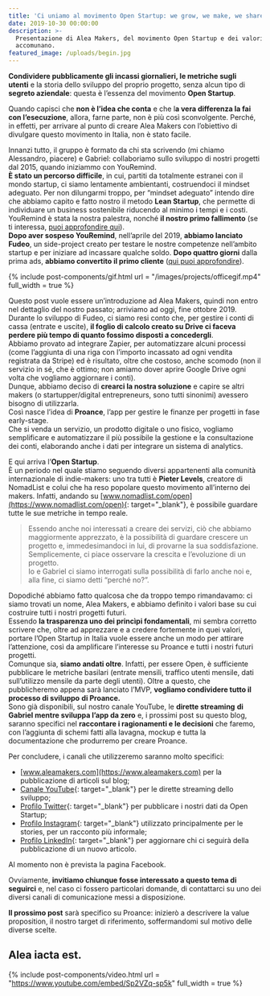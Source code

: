 ```yaml
---
title: 'Ci uniamo al movimento Open Startup: we grow, we make, we share'
date: 2019-10-30 00:00:00
description: >-
  Presentazione di Alea Makers, del movimento Open Startup e dei valori che ci
  accomunano.
featured_image: /uploads/begin.jpg
---
```


**Condividere pubblicamente gli incassi giornalieri, le metriche sugli utenti**&nbsp;e la storia dello sviluppo del proprio progetto, senza alcun tipo di **segreto aziendale**\: questa &egrave; l’essenza del movimento **Open Startup**.

Quando capisci che **non &egrave; l’idea che conta** e che l**a vera differenza la fai con l’esecuzione**, allora, farne parte, non &egrave; pi&ugrave; cos&igrave; sconvolgente. Perch&eacute;, in effetti, per arrivare al punto di creare Alea Makers con l’obiettivo di divulgare questo movimento in Italia, non &egrave; stato facile.&nbsp;

Innanzi tutto, il gruppo &egrave; formato da chi sta scrivendo (mi chiamo Alessandro, piacere) e Gabriel: collaboriamo sullo sviluppo di nostri progetti dal 2015, quando iniziammo con YouRemind.<br>**&Egrave; stato un percorso difficile**, in cui, partiti da totalmente estranei con il mondo startup, ci siamo lentamente ambientanti, costruendoci il mindset adeguato. Per non dilungarmi troppo, per “mindset adeguato” intendo dire che abbiamo capito e fatto nostro il metodo **Lean Startup**, che permette di individuare un business sostenibile riducendo al minimo i tempi e i costi.&nbsp;<br>YouRemind &egrave; stata la nostra palestra, nonch&eacute; **il nostro primo fallimento** (se ti interessa,&nbsp;[puoi approfondire qui](/project/youremind)).<br>**Dopo aver sospeso YouRemind**, nell’aprile del 2019, **abbiamo lanciato Fudeo**, un side-project creato per testare le nostre competenze nell’ambito startup e per iniziare ad incassare qualche soldo. **Dopo quattro giorni** dalla prima ads, **abbiamo convertito il primo cliente** ([qui puoi approfondire](/project/fudeo)).&nbsp;

{% include post-components/gif.html url = "/images/projects/officegif.mp4" full_width = true %}&nbsp;

Questo post vuole essere un’introduzione ad Alea Makers, quindi non entro nel dettaglio del nostro passato; arriviamo ad oggi, fine ottobre 2019.<br>Durante lo sviluppo di Fudeo, ci siamo resi conto che, per gestire i conti di cassa (entrate e uscite), **il foglio di calcolo creato su Drive ci faceva perdere pi&ugrave; tempo di quanto fossimo disposti a concedergli**.<br>Abbiamo provato ad integrare Zapier, per automatizzare alcuni processi (come l’aggiunta di una riga con l’importo incassato ad ogni vendita registrata da Stripe) ed &egrave; risultato, oltre che costoso, anche scomodo (non il servizio in s&eacute;, che &egrave; ottimo; non amiamo dover aprire Google Drive ogni volta che vogliamo aggiornare i conti).<br>Dunque, abbiamo deciso di **crearci la nostra soluzione** e capire se altri makers (o startupper/digital entrepreneurs, sono tutti sinonimi) avessero bisogno di utilizzarla.<br>Cos&igrave; nasce l’idea di **Proance**, l’app per gestire le finanze per progetti in fase early-stage.&nbsp;<br>Che si venda un servizio, un prodotto digitale o uno fisico, vogliamo semplificare e automatizzare il pi&ugrave; possibile la gestione e la consultazione dei conti, elaborando anche i dati per integrare un sistema di analytics.

E qui arriva l’**Open Startup**.<br>&Egrave; un periodo nel quale stiamo seguendo diversi appartenenti alla comunit&agrave; internazionale di indie-makers: uno tra tutti &egrave; **Pieter Levels**, creatore di NomadList e colui che ha reso popolare questo movimento all’interno dei makers. Infatti, andando su [www.nomadlist.com/open](https://www.nomadlist.com/open){: target="_blank"}, &egrave; possibile guardare tutte le sue metriche in tempo reale.

> Essendo anche noi interessati a creare dei servizi, ci&ograve; che abbiamo maggiormente apprezzato, &egrave; la possibilit&agrave; di guardare crescere un progetto e, immedesimandoci in lui, di provarne la sua soddisfazione. Semplicemente, ci piace osservare la crescita e l’evoluzione di un progetto.<br>Io e Gabriel ci siamo interrogati sulla possibilit&agrave; di farlo anche noi e, alla fine, ci siamo detti “perch&eacute; no?”.

Dopodich&eacute; abbiamo fatto qualcosa che da troppo tempo rimandavamo: ci siamo trovati un nome, Alea Makers, e abbiamo definito i valori base su cui costruire tutti i nostri progetti futuri.<br>Essendo **la trasparenza uno dei princ&igrave;pi fondamentali**, mi sembra corretto scrivere che, oltre ad apprezzare e a credere fortemente in quei valori, portare l’Open Startup in Italia vuole essere anche un modo per attirare l’attenzione, cos&igrave; da amplificare l’interesse su Proance e tutti i nostri futuri progetti.<br>Comunque sia, **siamo andati oltre**. Infatti, per essere Open, &egrave; sufficiente pubblicare le metriche basilari (entrate mensili, traffico utenti mensile, dati sull’utilizzo mensile da parte degli utenti). Oltre a questo, che pubblicheremo appena sar&agrave; lanciato l’MVP, **vogliamo condividere tutto il processo di sviluppo** **di Proance.**<br>Sono gi&agrave; disponibili, sul nostro canale YouTube, le **dirette streaming** **di Gabriel mentre sviluppa l’app da zero** e, i prossimi post su questo blog, saranno specifici nel **raccontare i ragionamenti e le decisioni** che faremo, con l’aggiunta di schemi fatti alla lavagna, mockup e tutta la documentazione che produrremo per creare Proance.

Per concludere, i canali che utilizzeremo saranno molto specifici:

* [www.aleamakers.com](https://www.aleamakers.com) per la pubblicazione di articoli sul blog;
* [Canale YouTube](https://www.youtube.com/channel/UC7BUiOq_5c8tfCUDfyhephA){: target="_blank"} per le dirette streaming dello sviluppo;
* [Profilo Twitter](https://twitter.com/AleaMakers){: target="_blank"} per pubblicare i nostri dati da Open Startup;
* [Profilo Instagram](https://www.instagram.com/aleamakers){: target="_blank"} utilizzato principalmente per le stories, per un racconto pi&ugrave; informale;
* [Profilo LinkedIn](https://www.linkedin.com/company/aleamakers){: target="_blank"} per aggiornare chi ci seguir&agrave; della pubblicazione di un nuovo articolo.

Al momento non &egrave; prevista la pagina Facebook.

Ovviamente, **invitiamo chiunque fosse interessato a questo tema di seguirci** e, nel caso ci fossero particolari domande, di contattarci su uno dei diversi canali di comunicazione messi a disposizione.

**Il prossimo post** sar&agrave; specifico su Proance: inizier&ograve; a descrivere la value proposition, il nostro target di riferimento, soffermandomi sul motivo delle diverse scelte.

## **Alea iacta est.**

{% include post-components/video.html url = "https://www.youtube.com/embed/Sp2VZq-sp5k" full_width = true %}

&nbsp;